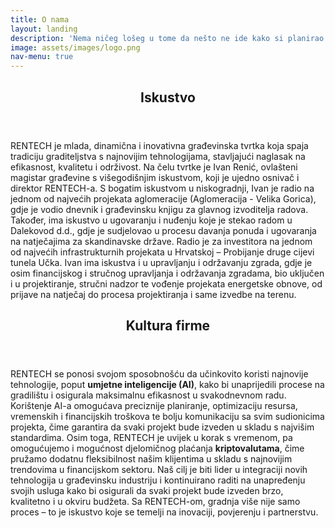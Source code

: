 ```yaml
---
title: O nama
layout: landing
description: 'Nema ničeg lošeg u tome da nešto ne ide kako si planirao. Prilagoditi se stvarima koje ne možeš kontrolirati, to je vrlina.'
image: assets/images/logo.png
nav-menu: true
---
```


<!-- Main -->
<div id="main">

<!-- One -->
<section id="one">
	<div class="inner">
		<header class="major">
			<h2>Iskustvo</h2>
		</header>
		<p>RENTECH je mlada, dinamična i inovativna građevinska tvrtka koja spaja tradiciju graditeljstva s najnovijim tehnologijama, stavljajući naglasak na efikasnost, kvalitetu i održivost. Na čelu tvrtke je Ivan Renić, ovlašteni magistar građevine s višegodišnjim iskustvom, koji je ujedno osnivač i direktor RENTECH-a. S bogatim iskustvom u niskogradnji, Ivan je radio na jednom od najvećih projekata aglomeracije (Aglomeracija - Velika Gorica), gdje je vodio dnevnik i građevinsku knjigu za glavnog izvoditelja radova. Također, ima iskustvo u ugovaranju i nuđenju koje je stekao radom u Dalekovod d.d., gdje je sudjelovao u procesu davanja ponuda i ugovaranja na natječajima za skandinavske države. Radio je za investitora na jednom od najvećih infrastrukturnih projekata u Hrvatskoj – Probijanje druge cijevi tunela Učka. Ivan ima iskustva i u upravljanju i održavanju zgrada, gdje je osim financijskog i stručnog upravljanja i održavanja zgradama, bio uključen i u projektiranje, stručni nadzor te vođenje projekata energetske obnove, od prijave na natječaj do procesa projektiranja i same izvedbe na terenu.</p>
	</div>
</section>

<!-- Two -->
<section id="one">
	<div class="inner">
		<header class="major">
			<h2>Kultura firme</h2>
				</header>
				<p>RENTECH se ponosi svojom sposobnošću da učinkovito koristi najnovije tehnologije, poput <b>umjetne inteligencije (AI)</b>, kako bi unaprijedili procese na gradilištu i osigurala maksimalnu efikasnost u svakodnevnom radu. Korištenje AI-a omogućava preciznije planiranje, optimizaciju resursa, vremenskih i financijskih troškova te bolju komunikaciju sa svim sudionicima projekta, čime garantira da svaki projekt bude izveden u skladu s najvišim standardima. Osim toga, RENTECH je uvijek u korak s vremenom, pa omogućujemo i mogućnost djelomičnog plaćanja <b>kriptovalutama</b>, čime pružamo dodatnu fleksibilnost našim klijentima u skladu s najnovijim trendovima u financijskom sektoru. 
				Naš cilj je biti lider u integraciji novih tehnologija u građevinsku industriju i kontinuirano raditi na unapređenju svojih usluga kako bi osigurali da svaki projekt bude izveden brzo, kvalitetno i u okviru budžeta. Sa RENTECH-om, gradnja više nije samo proces – to je iskustvo koje se temelji na inovaciji, povjerenju i partnerstvu.</p>
			</div>
		</div>
</section>